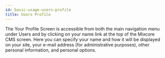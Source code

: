 ```yaml
---
id: basic-usage-users-profile
title: Users Profile
---
```

The Your Profile Screen is accessible from both the main navigation menu under Users and by clicking on your name link at the top of the Mixcore CMS screen. Here you can specify your name and how it will be displayed on your site, your e-mail address (for administrative purposes), other personal information, and personal options.